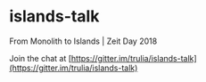 # islands-talk
From Monolith to Islands | Zeit Day 2018

Join the chat at [https://gitter.im/trulia/islands-talk](https://gitter.im/trulia/islands-talk)
